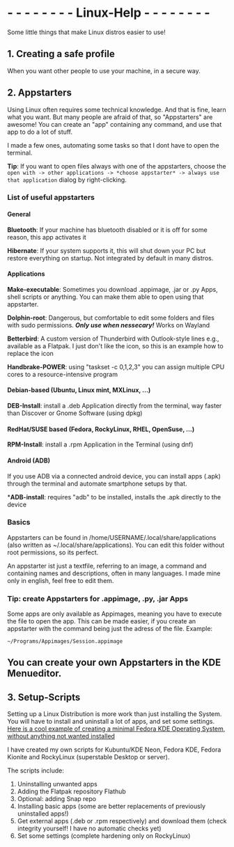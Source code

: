 # - - - - - - - - Linux-Help - - - - - - - - 
Some little things that make Linux distros easier to use!

## 1. Creating a safe profile

When you want other people to use your machine, in a secure way.

## 2. Appstarters

Using Linux often requires some technical knowledge. And that is fine, learn what you want. But many people are afraid of that, so "Appstarters" are awesome! You can create an "app" containing any command, and use that app to do a lot of stuff.

I made a few ones, automating some tasks so that I dont have to open the terminal.

**Tip**: If you want to open files always with one of the appstarters, choose the `open with -> other applications -> *choose appstarter* -> always use that application` dialog by right-clicking.

### List of useful appstarters

#### General
**Bluetooth**: If your machine has bluetooth disabled or it is off for some reason, this app activates it

**Hibernate**: If your system supports it, this will shut down your PC but restore everything on startup. Not integrated by default in many distros.

#### Applications
**Make-executable**: Sometimes you download .appimage, .jar or .py Apps, shell scripts or anything. You can make them able to open using that appstarter.

**Dolphin-root**: Dangerous, but comfortable to edit some folders and files with sudo permissions. ***Only use when nessecary!*** Works on Wayland

**Betterbird**: A custom version of Thunderbird with Outlook-style lines e.g., available as a Flatpak. I just don't like the icon, so this is an example how to replace the icon

**Handbrake-POWER**: using "taskset -c 0,1,2,3" you can assign multiple CPU cores to a resource-intensive program

#### Debian-based (Ubuntu, Linux mint, MXLinux, ...)
**DEB-Install**: install a .deb Application directly from the terminal, way faster than Discover or Gnome Software (using dpkg)

#### RedHat/SUSE based (Fedora, RockyLinux, RHEL, OpenSuse, ...)
**RPM-Install**: install a .rpm Application in the Terminal (using dnf)

#### Android (ADB)
If you use ADB via a connected android device, you can install apps (.apk) through the terminal and automate smartphone setups by that.

***ADB-install**: requires "adb" to be installed, installs the .apk directly to the device

### Basics
Appstarters can be found in  /home/USERNAME/.local/share/applications (also written as ~/.local/share/applications). You can edit this folder without root permissions, so its perfect.

An appstarter ist just a textfile, referring to an image, a command and containing names and descriptions, often in many languages. I made mine only in english, feel free to edit them.

### Tip: create Appstarters for .appimage, .py, .jar Apps
Some apps are only available as Appimages, meaning you have to execute the file to open the app. This can be made easier, if you create an appstarter with the command being just the adress of the file. Example:

`~/Programs/Appimages/Session.appimage`

You can create your own Appstarters in the KDE Menueditor.
---

## 3. Setup-Scripts
Setting up a Linux Distribution is more work than just installing the System. You will have to install and uninstall a lot of apps, and set some settings.
[Here is a cool example of creating a minimal Fedora KDE Operating System, without anything not wanted installed](https://www.reddit.com/r/Fedora/comments/9a0i93/howto_minimal_kde_install_on_fedora/)

I have created my own scripts for Kubuntu/KDE Neon, Fedora KDE, Fedora Kionite and RockyLinux (superstable Desktop or server).

The scripts include:

1. Uninstalling unwanted apps
2. Adding the Flatpak repository Flathub
3. Optional: adding Snap repo
4. Installing basic apps (some are better replacements of previously uninstalled apps!)
5. Get external apps (.deb or .rpm respectively) and download them (check integrity yourself! I have no automatic checks yet)
6. Set some settings (complete hardening only on RockyLinux)
